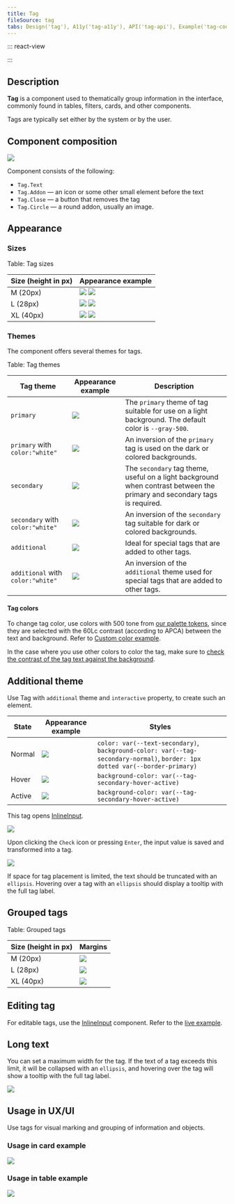 ```yaml
---
title: Tag
fileSource: tag
tabs: Design('tag'), A11y('tag-a11y'), API('tag-api'), Example('tag-code'), Changelog('tag-changelog')
---
```


::: react-view

<script lang="tsx">
import React from 'react';
import Tag from '@semcore/ui/tag';
import EditM from '@semcore/ui/icon/Edit/m';
import PlaygroundGeneration from '@components/PlaygroundGeneration';

const App = PlaygroundGeneration((createGroupWidgets) => {
  const { bool, radio, text, select } = createGroupWidgets('Tag');

  const size = radio({
    key: 'size',
    defaultValue: 'l',
    label: 'Size',
    options: ['m', 'l', 'xl'],
  });

  const COLORS = [
    'gray-500',
    'blue-500',
    'green-500',
    'salad-500',
    'orange-500',
    'yellow-500',
    'red-500',
    'pink-500',
    'violet-500',
    'white',
  ];

  const color = select({
    key: 'color',
    defaultValue: 'gray-500',
    label: 'Color',
    options: COLORS.map((value) => ({
      name: value,
      value,
    })),
  });

  const theme = select({
    key: 'theme',
    defaultValue: 'primary',
    label: 'Theme',
    options: ['primary', 'secondary', 'additional'].map((value) => ({
      name: value,
      value,
    })),
  });

  const beforeIcon = bool({
    key: 'before Icon',
    defaultValue: false,
    label: 'AddonLeft',
  });

  const imageIcon = bool({
    key: 'image Icon',
    defaultValue: false,
    label: 'Circle Addon',
  });

  const closeIcon = bool({
    key: 'close Icon',
    defaultValue: false,
    label: 'Close Button',
  });

  const interactive = bool({
    key: 'interactive',
    defaultValue: false,
    label: 'Interactive',
  });

  const active = bool({
    key: 'active',
    defaultValue: false,
    label: 'Active',
  });

  const disabled = bool({
    key: 'disabled',
    defaultValue: false,
    label: 'Disabled',
  });

  return (
    <Tag
      interactive={interactive}
      active={active}
      theme={theme}
      color={color}
      size={size}
      disabled={disabled}
    >
      {beforeIcon && (
        <Tag.Addon>
          <EditM />
        </Tag.Addon>
      )}

      {imageIcon && (
        <Tag.Circle>
          <img src='https://picsum.photos/id/1025/28/28' />
        </Tag.Circle>
      )}
      <Tag.Text>Tag text</Tag.Text>
      {closeIcon && <Tag.Close />}
    </Tag>
  );
});
</script>

:::

## Description

**Tag** is a component used to thematically group information in the interface, commonly found in tables, filters, cards, and other components.

Tags are typically set either by the system or by the user.

## Component composition

![](static/tag-composition.png)

Component consists of the following:

- `Tag.Text`
- `Tag.Addon` — an icon or some other small element before the text
- `Tag.Close` — a button that removes the tag
- `Tag.Circle` — a round addon, usually an image.

## Appearance

### Sizes

Table: Tag sizes

| Size (height in px) | Appearance example                             |
| ------------------- | ---------------------------------------------- |
| M (20px)            | ![](static/tag-M.png) ![](static/tag2-M.png)   |
| L (28px)            | ![](static/tag-L.png) ![](static/tag2-L.png)   |
| XL (40px)           | ![](static/tag-XL.png) ![](static/tag2-XL.png) |

### Themes

The component offers several themes for tags.

Table: Tag themes

| Tag theme                         | Appearance example                | Description                                                                                                               |
| --------------------------------- | --------------------------------- | ------------------------------------------------------------------------------------------------------------------------- |
| `primary`                         | ![](static/primary.png)           | The `primary` theme of tag suitable for use on a light background. The default color is `--gray-500`.                     |
| `primary` with `color:"white"`    | ![](static/primary-invert.png)    | An inversion of the `primary` tag is used on the dark or colored backgrounds.                                             |
| `secondary`                       | ![](static/secondary.png)         | The `secondary` tag theme, useful on a light background when contrast between the primary and secondary tags is required. |
| `secondary` with `color:"white"`  | ![](static/secondary-invert.png)  | An inversion of the `secondary` tag suitable for dark or colored backgrounds.                                             |
| `additional`                      | ![](static/additional.png)        | Ideal for special tags that are added to other tags.                                                                      |
| `additional` with `color:"white"` | ![](static/additional-invert.png) | An inversion of the `additional` theme used for special tags that are added to other tags.                                |

#### Tag colors

To change tag color, use colors with 500 tone from [our palette tokens](/style/design-tokens/design-tokens#base-tokens-palette), since they are selected with the 60Lc contrast (according to APCA) between the text and background. Refer to [Custom color example](/components/tag/tag-code#custom-color).

In the case where you use other colors to color the tag, make sure to [check the contrast of the tag text against the background](/core-principles/a11y/a11y-design#color_and_contrast).

## Additional theme

Use Tag with `additional` theme and `interactive` property, to create such an element.

| State  | Appearance example     | Styles                                                                                                                      |
| ------ | ---------------------- | --------------------------------------------------------------------------------------------------------------------------- |
| Normal | ![](static/normal.png) | `color: var(--text-secondary)`, `background-color: var(--tag-secondary-normal)`, `border: 1px dotted var(--border-primary)` |
| Hover  | ![](static/hover.png)  | `background-color: var(--tag-secondary-hover-active)`                                                                       |
| Active | ![](static/active.png) | `background-color: var(--tag-secondary-hover-active)`                                                                       |

This tag opens [InlineInput](/components/inline-input/inline-input).

![](static/add-input-L.png)

Upon clicking the `Check` icon or pressing `Enter`, the input value is saved and transformed into a tag.

![](static/add-loading-L.png)

If space for tag placement is limited, the text should be truncated with an `ellipsis`. Hovering over a tag with an `ellipsis` should display a tooltip with the full tag label.

## Grouped tags

Table: Grouped tags

| Size (height in px) | Margins                        |
| ------------------- | ------------------------------ |
| M (20px)            | ![](static/tag-margins-M.png)  |
| L (28px)            | ![](static/tag-margins-L.png)  |
| XL (40px)           | ![](static/tag-margins-XL.png) |

## Editing tag

For editable tags, use the [InlineInput](/components/inline-input/inline-input) component. Refer to the [live example](/components/tag/tag-code#editing_tag).

## Long text

You can set a maximum width for the tag. If the text of a tag exceeds this limit, it will be collapsed with an `ellipsis`, and hovering over the tag will show a tooltip with the full tag label.

![](static/ellipsis.png)

<!-- @## Minimizing number of tags

In case you have a huge number of tags and don’t need to show them all at once, minimize them to a tag with three dots. When you click on it, all hidden tags will be opened.

::: tip
Unfortunately, this solution can be found in several places so far.
:::

![more tags example](static/more-tags.png) -->

## Usage in UX/UI

Use tags for visual marking and grouping of information and objects.

### Usage in card example

![](static/tag-card.png)

### Usage in table example

![](static/tag-table-pic.png)
